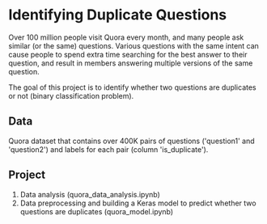 # Identifying Duplicate Questions

Over 100 million people visit Quora every month, and many people ask similar (or the same) questions. Various questions with the same intent can cause people to spend extra time searching for the best answer to their question, and result in members answering multiple versions of the same question. 

The goal of this project is to identify whether two questions are duplicates or not (binary classification problem).

## Data

Quora dataset that contains over 400K pairs of questions ('question1' and 'question2') and labels for each pair (column 'is_duplicate').

## Project

1. Data analysis (quora_data_analysis.ipynb)
2. Data preprocessing and building a Keras model to predict whether two questions are duplicates (quora_model.ipynb)
